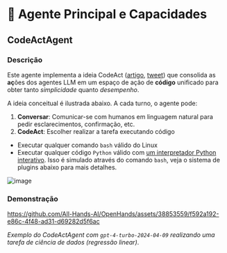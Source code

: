 # 🧠 Agente Principal e Capacidades

## CodeActAgent

### Descrição

Este agente implementa a ideia CodeAct ([artigo](https://arxiv.org/abs/2402.01030), [tweet](https://twitter.com/xingyaow_/status/1754556835703751087)) que consolida as **aç**ões dos agentes LLM em um
espaço de ação de **código** unificado para obter tanto _simplicidade_ quanto _desempenho_.

A ideia conceitual é ilustrada abaixo. A cada turno, o agente pode:

1. **Conversar**: Comunicar-se com humanos em linguagem natural para pedir esclarecimentos, confirmação, etc.
2. **CodeAct**: Escolher realizar a tarefa executando código

- Executar qualquer comando `bash` válido do Linux
- Executar qualquer código `Python` válido com [um interpretador Python interativo](https://ipython.org/). Isso é simulado através do comando `bash`, veja o sistema de plugins abaixo para mais detalhes.

![image](https://github.com/All-Hands-AI/OpenHands/assets/38853559/92b622e3-72ad-4a61-8f41-8c040b6d5fb3)

### Demonstração

https://github.com/All-Hands-AI/OpenHands/assets/38853559/f592a192-e86c-4f48-ad31-d69282d5f6ac

_Exemplo do CodeActAgent com `gpt-4-turbo-2024-04-09` realizando uma tarefa de ciência de dados (regressão linear)_.
